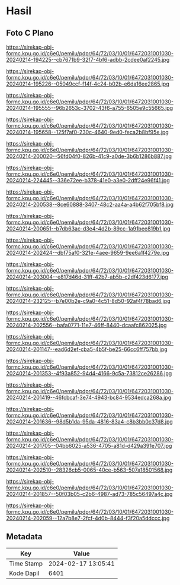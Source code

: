 # Hasil

## Foto C Plano

https://sirekap-obj-formc.kpu.go.id/c6e0/pemilu/pdpr/64/72/03/10/01/6472031001030-20240214-194225--cb7671b9-32f7-4bf6-adbb-2cdee0af2245.jpg

https://sirekap-obj-formc.kpu.go.id/c6e0/pemilu/pdpr/64/72/03/10/01/6472031001030-20240214-195226--05049ccf-f14f-4c24-b02b-e6da16ee2865.jpg

https://sirekap-obj-formc.kpu.go.id/c6e0/pemilu/pdpr/64/72/03/10/01/6472031001030-20240214-195555--96b2653c-3702-43f6-a755-6505e9c55665.jpg

https://sirekap-obj-formc.kpu.go.id/c6e0/pemilu/pdpr/64/72/03/10/01/6472031001030-20240214-195658--125f7af0-230c-4640-9ed0-feca2b8bf95e.jpg

https://sirekap-obj-formc.kpu.go.id/c6e0/pemilu/pdpr/64/72/03/10/01/6472031001030-20240214-200020--56fd04f0-826b-41c9-a0de-3b6b1286b887.jpg

https://sirekap-obj-formc.kpu.go.id/c6e0/pemilu/pdpr/64/72/03/10/01/6472031001030-20240214-224445--336e72ee-b378-41e0-a3e0-2dff24e96f41.jpg

https://sirekap-obj-formc.kpu.go.id/c6e0/pemilu/pdpr/64/72/03/10/01/6472031001030-20240214-200538--8ce60888-3407-48c2-aa4a-a4b62f705bf8.jpg

https://sirekap-obj-formc.kpu.go.id/c6e0/pemilu/pdpr/64/72/03/10/01/6472031001030-20240214-200651--b7db63ac-d3e4-4d2b-89cc-1a91bee819b1.jpg

https://sirekap-obj-formc.kpu.go.id/c6e0/pemilu/pdpr/64/72/03/10/01/6472031001030-20240214-202424--dbf75af0-321e-4aee-9659-9ee6a1f4279e.jpg

https://sirekap-obj-formc.kpu.go.id/c6e0/pemilu/pdpr/64/72/03/10/01/6472031001030-20240214-203004--e817d46d-31ff-42b7-ab5b-c2df423d6177.jpg

https://sirekap-obj-formc.kpu.go.id/c6e0/pemilu/pdpr/64/72/03/10/01/6472031001030-20240214-232125--b7e00b2e-c9a0-4c51-8d50-92af4f78bad6.jpg

https://sirekap-obj-formc.kpu.go.id/c6e0/pemilu/pdpr/64/72/03/10/01/6472031001030-20240214-202556--bafa0771-11e7-46ff-8440-dcaafc862025.jpg

https://sirekap-obj-formc.kpu.go.id/c6e0/pemilu/pdpr/64/72/03/10/01/6472031001030-20240214-201147--ead6d2ef-cba5-4b5f-be25-66cc6ff757bb.jpg

https://sirekap-obj-formc.kpu.go.id/c6e0/pemilu/pdpr/64/72/03/10/01/6472031001030-20240214-201353--4f93a852-94d4-4166-9c5a-73812ce26286.jpg

https://sirekap-obj-formc.kpu.go.id/c6e0/pemilu/pdpr/64/72/03/10/01/6472031001030-20240214-201419--46fcbcaf-3e74-4943-bc84-9534edca268a.jpg

https://sirekap-obj-formc.kpu.go.id/c6e0/pemilu/pdpr/64/72/03/10/01/6472031001030-20240214-201636--98d5b1da-95da-4816-83a4-c8b3bb0c37d8.jpg

https://sirekap-obj-formc.kpu.go.id/c6e0/pemilu/pdpr/64/72/03/10/01/6472031001030-20240214-201705--04bb6025-a536-4705-a81d-d429a391e707.jpg

https://sirekap-obj-formc.kpu.go.id/c6e0/pemilu/pdpr/64/72/03/10/01/6472031001030-20240214-202510--28326cb5-0065-40ce-b563-507a18501568.jpg

https://sirekap-obj-formc.kpu.go.id/c6e0/pemilu/pdpr/64/72/03/10/01/6472031001030-20240214-201857--50f03b05-c2b6-4987-ad73-785c56497a4c.jpg

https://sirekap-obj-formc.kpu.go.id/c6e0/pemilu/pdpr/64/72/03/10/01/6472031001030-20240214-202059--12a7b8e7-2fcf-4d0b-8444-f3f20a5ddccc.jpg


## Metadata

| Key        | Value               |
| ---------- | ------------------- |
| Time Stamp | 2024-02-17 13:05:41 |
| Kode Dapil | 6401                |



